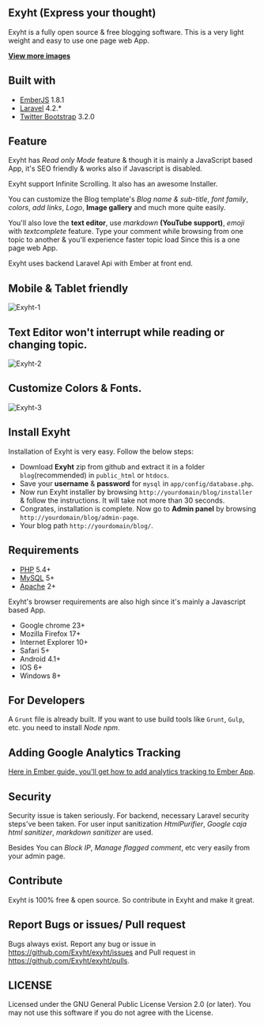 ## Exyht (Express your thought)

Exyht is a fully open source & free blogging software. This is a very light weight and easy to use one page web App.

<strong>[View more images](https://github.com/Exyht/exyht/issues/1)</strong>

## Built with

+ [EmberJS](http://emberjs.com/) 1.8.1
+ [Laravel](http://laravel.com/) 4.2.*
+ [Twitter Bootstrap](http://getbootstrap.com/) 3.2.0

## Feature

Exyht has *Read only Mode* feature & though it is mainly a JavaScript based App, it's SEO friendly & works also if Javascript is disabled.

Exyht support Infinite Scrolling. It also has an awesome Installer.

You can customize the Blog template's *Blog name & sub-title*, *font family*, *colors*, *add links*, *Logo*, **Image gallery** and much more quite easily.

You'll also love the **text editor**, use *markdown* **(YouTube support)**, *emoji* with *textcomplete* feature. Type your comment while browsing from one topic to another & you'll experience faster topic load Since this is a one page web App.

Exyht uses backend Laravel Api with Ember at front end.

## Mobile & Tablet friendly 

![Exyht-1](https://cloud.githubusercontent.com/assets/9896315/5836185/4fc9ef82-a19c-11e4-9191-9ec4cada5eee.jpg)
## Text Editor won't interrupt while reading or changing topic.

![Exyht-2](https://cloud.githubusercontent.com/assets/9896315/5836201/6c796194-a19c-11e4-9338-dd6444f405e5.jpg)
## Customize Colors & Fonts.

![Exyht-3](https://cloud.githubusercontent.com/assets/9896315/5836204/739bc4a8-a19c-11e4-9b7b-202ce6ea453a.jpg)


## Install Exyht

Installation of Exyht is very easy. Follow the below steps:
+ Download **Exyht** zip from github and extract it in a folder `blog`(recommended) in `public_html` or `htdocs`.
+ Save your **username** & **password** for `mysql` in `app/config/database.php`.
+ Now run Exyht installer by browsing `http://yourdomain/blog/installer` & follow the instructions. It will take not more than 30 seconds.
+ Congrates, installation is complete. Now go to **Admin panel** by browsing `http://yourdomain/blog/admin-page`.
+ Your blog path `http://yourdomain/blog/`.

## Requirements

+ [PHP](http://php.net/) 5.4+
+ [MySQL](http://www.mysql.com/) 5+
+ [Apache](http://www.apache.org/) 2+

Exyht's browser requirements are also high since it's mainly a Javascript based App.

+ Google chrome 23+
+ Mozilla Firefox 17+
+ Internet Explorer 10+
+ Safari 5+
+ Android 4.1+
+ IOS 6+
+ Windows 8+

## For Developers

A `Grunt` file is already built. If you want to use build tools like `Grunt`, `Gulp`, etc. you need to install *Node npm*.

## Adding Google Analytics Tracking 

[Here in Ember guide, you'll get how to add analytics tracking to Ember App](http://emberjs.com/guides/cookbook/helpers_and_components/adding_google_analytics_tracking/).

## Security

Security issue is taken seriously. For backend, necessary Laravel security steps've been taken. For user input sanitization *HtmlPurifier*, *Google caja html sanitizer*, *markdown sanitizer* are used.

Besides You can *Block IP*, *Manage flagged comment*, etc very easily from your admin page.

## Contribute

Exyht is 100% free & open source. So contribute in Exyht and make it great.

## Report Bugs or issues/ Pull request

Bugs always exist. Report any bug or issue in https://github.com/Exyht/exyht/issues and Pull request in https://github.com/Exyht/exyht/pulls.

## LICENSE

Licensed under the GNU General Public License Version 2.0 (or later). You may not use this software if you do not agree with the License.
